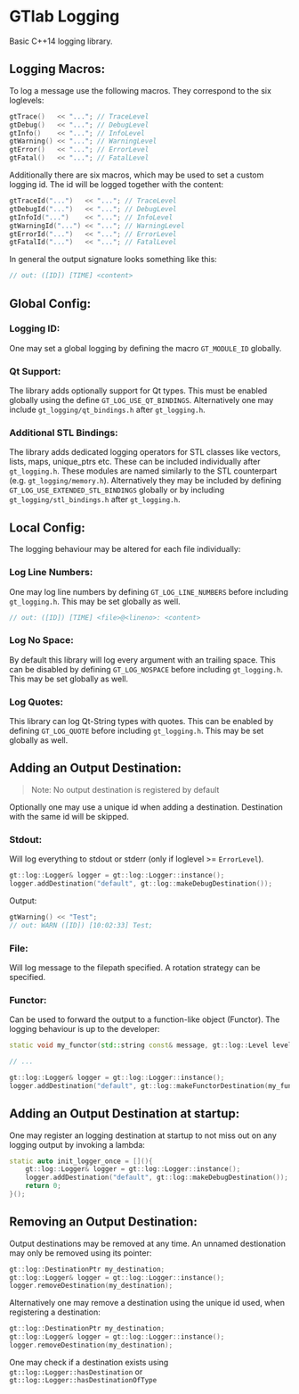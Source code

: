 # GTlab Logging

Basic C++14 logging library. 

## Logging Macros:

To log a message use the following macros. They correspond to the six loglevels:

```cpp
gtTrace()   << "..."; // TraceLevel 
gtDebug()   << "..."; // DebugLevel 
gtInfo()    << "..."; // InfoLevel
gtWarning() << "..."; // WarningLevel 
gtError()   << "..."; // ErrorLevel 
gtFatal()   << "..."; // FatalLevel
```

Additionally there are six macros, which may be used to set a custom logging id. The id will be logged together with the content:

```cpp
gtTraceId("...")   << "..."; // TraceLevel 
gtDebugId("...")   << "..."; // DebugLevel 
gtInfoId("...")    << "..."; // InfoLevel
gtWarningId("...") << "..."; // WarningLevel 
gtErrorId("...")   << "..."; // ErrorLevel 
gtFatalId("...")   << "..."; // FatalLevel
```

In general the output signature looks something like this:

```cpp
// out: ([ID]) [TIME] <content>
```

## Global Config:

### Logging ID:

One may set a global logging by defining the macro `GT_MODULE_ID` globally.

### Qt Support:

The library adds optionally support for Qt types. This must be enabled globally using the define `GT_LOG_USE_QT_BINDINGS`.
Alternatively one may include `gt_logging/qt_bindings.h` after `gt_logging.h`.

### Additional STL Bindings:

The library adds dedicated logging operators for STL classes like vectors, lists, maps, unique_ptrs etc.
These can be included individually after `gt_logging.h`. These modules are named similarly to the STL counterpart (e.g. `gt_logging/memory.h`).
Alternatively they may be included by defining `GT_LOG_USE_EXTENDED_STL_BINDINGS` globally or by including `gt_logging/stl_bindings.h` after `gt_logging.h`.

## Local Config:

The logging behaviour may be altered for each file individually:

### Log Line Numbers:

One may log line numbers by defining `GT_LOG_LINE_NUMBERS` before including `gt_logging.h`. This may be set globally as well.

```cpp
// out: ([ID]) [TIME] <file>@<lineno>: <content>
```

### Log No Space:

By default this library will log every argument with an trailing space. This can be disabled by defining `GT_LOG_NOSPACE` before including `gt_logging.h`. This may be set globally as well.

### Log Quotes:

This library can log Qt-String types with quotes. This can be enabled by defining `GT_LOG_QUOTE` before including `gt_logging.h`. This may be set globally as well.

## Adding an Output Destination:

> Note: No output destination is registered by default

Optionally one may use a unique id when adding a destination. Destination with the same id will be skipped.

### Stdout:

Will log everything to stdout or stderr (only if loglevel >= `ErrorLevel`).

```cpp
gt::log::Logger& logger = gt::log::Logger::instance();
logger.addDestination("default", gt::log::makeDebugDestination());
```
	
Output:

```cpp
gtWarning() << "Test";
// out: WARN ([ID]) [10:02:33] Test;
```

### File:

Will log message to the filepath specified. A rotation strategy can be specified.


### Functor:

Can be used to forward the output to a function-like object (Functor). The logging behaviour is up to the developer:

```cpp
static void my_functor(std::string const& message, gt::log::Level level);

// ...

gt::log::Logger& logger = gt::log::Logger::instance();
logger.addDestination("default", gt::log::makeFunctorDestination(my_functor));
```

## Adding an Output Destination at startup:

One may register an logging destination at startup to not miss out on any logging output by invoking a lambda:

```cpp
static auto init_logger_once = [](){
    gt::log::Logger& logger = gt::log::Logger::instance();
    logger.addDestination("default", gt::log::makeDebugDestination());
    return 0;
}();
```

## Removing an Output Destination:

Output destinations may be removed at any time. An unnamed destionation may only be removed using its pointer:

```cpp
gt::log::DestinationPtr my_destination;
gt::log::Logger& logger = gt::log::Logger::instance();
logger.removeDestination(my_destination);
```

Alternatively one may remove a destination using the unique id used, when registering a destination:

```cpp
gt::log::DestinationPtr my_destination;
gt::log::Logger& logger = gt::log::Logger::instance();
logger.removeDestination(my_destination);
```

One may check if a destination exists using `gt::log::Logger::hasDestination` or `gt::log::Logger::hasDestinationOfType`

    